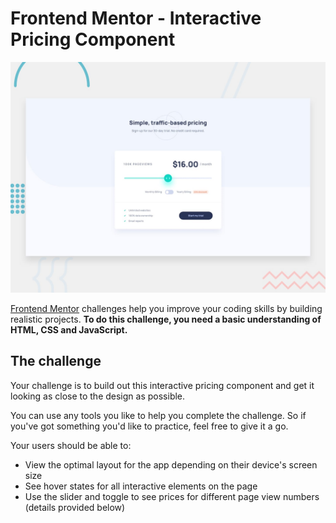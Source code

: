 # Frontend Mentor - Interactive Pricing Component

![Design preview for the Interactive pricing component coding challenge](./design/desktop-preview.jpg)

[Frontend Mentor](https://www.frontendmentor.io) challenges help you improve your coding skills by building realistic projects.
**To do this challenge, you need a basic understanding of HTML, CSS and JavaScript.**

## The challenge

Your challenge is to build out this interactive pricing component and get it looking as close to the design as possible.

You can use any tools you like to help you complete the challenge. So if you've got something you'd like to practice, feel free to give it a go.

Your users should be able to:

- View the optimal layout for the app depending on their device's screen size
- See hover states for all interactive elements on the page
- Use the slider and toggle to see prices for different page view numbers (details provided below)

